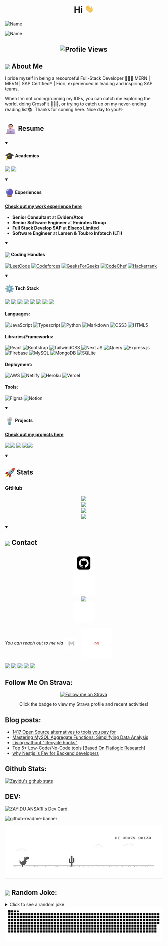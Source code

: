 <!-- ### Hi there 👋 -->

<h1 align="center">Hi <img src="https://github.com/zayidu/zayidu/blob/assets/icons/Hi.gif" width="28px"/></h2>

![Name](https://github.com/zayidu/zayidu/blob/assets/images/Zayidu_Hi.gif)

![Name](https://github.com/zayidu/zayidu/blob/assets/images/Zayidu_Salut_v2.gif)

<h2 align="center">
  <img src="https://komarev.com/ghpvc/?username=zayidu&color=dc143c&style=for-the-badge" alt="Profile Views" style="height:21px;">
</h2>

## <img align ='center' src="https://i.giphy.com/media/v1.Y2lkPTc5MGI3NjExdjh2dDM4bDhyYzM5NmppaHJ6dG56Mmh3bTkyanFkdWRvZ3R1cGoycSZlcD12MV9pbnRlcm5hbF9naWZfYnlfaWQmY3Q9ZQ/LOnt6uqjD9OexmQJRB/giphy.gif" width="37" /> About Me

I pride myself in being a resourceful Full-Stack Developer 👨🏻‍💻 MERN | MEVN | SAP Certified® | Fiori, experienced in leading and inspiring SAP teams.

When I'm not coding/running my IDEs, you can catch me exploring the world, doing CrossFit 🏋🏼🚴, or trying to catch up on my never-ending reading list📚. Thanks for coming here. Nice day to you!✨

<h2> <img align="center" src="https://github.com/zayidu/zayidu/blob/assets/icons/about.png" width="37" /> Resume</h2>

 <details open>
  <summary><h4> <img align="center" src="https://github.com/zayidu/zayidu/blob/assets/icons/academics.gif"  width="29"/> Academics</h2></summary>

  <span><img src="https://img.shields.io/badge/Bachelor of Technology/ Engineering-EEE'2015-1877F2?style=for-the-badge"></span>
  <span><img src="https://img.shields.io/badge/GPA-7.95/10.0-EFEEE9?style=for-the-badge"></span>
</details>

 <details open>
  <summary><h4> <img align="center" src="https://github.com/zayidu/zayidu/blob/assets/icons/experience.gif"  width="29"/> Experiences</h2></summary>

  #### <a href="https://zayidu.github.io/portfolio/#overallExperience">Check out my work experience here</a>

- **Senior Consultant** at **Eviden/Atos**
- **Senior Software Engineer** at **Emirates Group**
- **Full Stack Develop SAP** at **Elseco Limited**
- **Software Engineer** at **Larsen & Toubro Infotech (LTI)**
</details>
  
<details open>
  <summary><h4> <img align="center" src="https://user-images.githubusercontent.com/74038190/216122041-518ac897-8d92-4c6b-9b3f-ca01dcaf38ee.png"  width="29"/> Coding Handles</h2></summary>

  [![LeetCode](https://img.shields.io/badge/LeetCode-000000?style=for-the-badge&logo=LeetCode&logoColor=#d16c06)](https://www.leetcode.com/zayidu)
  [![Codeforces](https://img.shields.io/badge/Codeforces-445f9d?style=for-the-badge&logo=Codeforces&logoColor=white)](https://codeforces.com/profile/zayidu)
  [![GeeksForGeeks](https://img.shields.io/badge/GeeksforGeeks-gray?style=for-the-badge&logo=geeksforgeeks&logoColor=35914c)](https://auth.geeksforgeeks.org/user/zayidu/practice)
  [![CodeChef](https://img.shields.io/badge/CodeChef-%23964B00.svg?style=for-the-badge&logo=CodeChef&logoColor=white)](https://www.codechef.com/users/zayidu)
  [![Hackerrank](https://img.shields.io/badge/-Hackerrank-2EC866?style=for-the-badge&logo=HackerRank&logoColor=white)](https://www.hackerrank.com/profile/zayidu)
</details>


<details open>
  <summary><h4> <img align="center" src="https://github.com/zayidu/zayidu/blob/assets/icons/techstack.gif"  width="29"/> Tech Stack</h2></summary>

<a href="https://reactjs.org/" target="_blank"><img src="https://img.shields.io/badge/react%20-%2320232a.svg?&style=for-the-badge&logo=react&logoColor=%2361DAFB" ></a>   <a href="https://developer.mozilla.org/en-US/docs/Web/JavaScript" target="_blank"><img src="https://img.shields.io/badge/javascript%20-%23323330.svg?&style=for-the-badge&logo=javascript&logoColor=%23F7DF1E" ></a>   <a href="https://www.sap.com/index.html" target="_blank"><img src="https://img.shields.io/badge/SAP%20-fff.svg?&style=for-the-badge&logo=sap&logoColor=%fff" ></a>   <a href="https://developer.mozilla.org/en-US/docs/Web/HTML" target="_blank"><img src="https://img.shields.io/badge/html5%20-%23E34F26.svg?&style=for-the-badge&logo=html5&logoColor=white" ></a>   <a href="https://developer.mozilla.org/en-US/docs/Web/CSS" target="_blank"><img src="https://img.shields.io/badge/css3%20-%231572B6.svg?&style=for-the-badge&logo=css3&logoColor=white" ></a>   <a href="https://getbootstrap.com/" target="_blank"><img src="https://img.shields.io/badge/bootstrap%20-%23563D7C.svg?&style=for-the-badge&logo=bootstrap&logoColor=white" ></a>   <a href="https://git-scm.com/" target="_blank"><img src="https://img.shields.io/badge/git%20-%23F05033.svg?&style=for-the-badge&logo=git&logoColor=white" /></a>   <a href="https://code.visualstudio.com/" target="_blank"><img src="http://img.shields.io/badge/-VS%20Code-000000?style=for-the-badge&logo=Visual-studio-code&logoColor=blue" ></a>


  #### Languages:
  ![JavaScript](https://img.shields.io/badge/javascript-%23323330.svg?style=for-the-badge&logo=javascript&logoColor=%23F7DF1E) 
  ![Typescript](https://img.shields.io/badge/TypeScript-007ACC?style=for-the-badge&logo=typescript&logoColor=white)
  ![Python](https://img.shields.io/badge/python-3670A0?style=for-the-badge&logo=python&logoColor=ffdd54) 
  ![Markdown](https://img.shields.io/badge/markdown-%23000000.svg?style=for-the-badge&logo=markdown&logoColor=white) 
  ![CSS3](https://img.shields.io/badge/css3-%231572B6.svg?style=for-the-badge&logo=css3&logoColor=white) 
  ![HTML5](https://img.shields.io/badge/html5-%23E34F26.svg?style=for-the-badge&logo=html5&logoColor=white)

  #### Libraries/Frameworks:
  ![React](https://img.shields.io/badge/react-%2320232a.svg?style=for-the-badge&logo=react&logoColor=%2361DAFB) 
  ![Bootstrap](https://img.shields.io/badge/bootstrap-%23563D7C.svg?style=for-the-badge&logo=bootstrap&logoColor=white) 
  ![TailwindCSS](https://img.shields.io/badge/tailwindcss-%2338B2AC.svg?style=for-the-badge&logo=tailwind-css&logoColor=white) 
  ![Next JS](https://img.shields.io/badge/Next-black?style=for-the-badge&logo=next.js&logoColor=white) 
  ![jQuery](https://img.shields.io/badge/jquery-%230769AD.svg?style=for-the-badge&logo=jquery&logoColor=white) 
  ![Express.js](https://img.shields.io/badge/ExpressJS-black?style=for-the-badge&logo=three.js&logoColor=white) 
  ![Firebase](https://img.shields.io/badge/firebase-%23039BE5.svg?style=for-the-badge&logo=firebase) 
  ![MySQL](https://img.shields.io/badge/mysql-%2300f.svg?style=for-the-badge&logo=mysql&logoColor=white) 
  ![MongoDB](https://img.shields.io/badge/MongoDB-%234ea94b.svg?style=for-the-badge&logo=mongodb&logoColor=white) 
  ![SQLite](https://img.shields.io/badge/sqlite-%2307405e.svg?style=for-the-badge&logo=sqlite&logoColor=white)

  #### Deployment:
  ![AWS](https://img.shields.io/badge/AWS-%23FF9900.svg?style=for-the-badge&logo=amazon-aws&logoColor=white) 
  ![Netlify](https://img.shields.io/badge/netlify-%23000000.svg?style=for-the-badge&logo=netlify&logoColor=#00C7B7) 
  ![Heroku](https://img.shields.io/badge/heroku-%23430098.svg?style=for-the-badge&logo=heroku&logoColor=white) 
  ![Vercel](https://img.shields.io/badge/vercel-%23000000.svg?style=for-the-badge&logo=vercel&logoColor=white) 

  #### Tools:
  ![Figma](https://img.shields.io/badge/figma-%23F24E1E.svg?style=for-the-badge&logo=figma&logoColor=white) 
  ![Notion](https://img.shields.io/badge/Notion-%23000000.svg?style=for-the-badge&logo=notion&logoColor=white)
</details>
 
 <details open>
  <summary><h4> <img align="center" src="https://github.com/zayidu/zayidu/blob/assets/icons/projects.gif"  width="29"/> Projects</h2></summary>

  #### <a href="https://zayidu.github.io/portfolio/#projects">Check out my projects here</a>
  <span> <img src="https://img.shields.io/badge/React-20232A?style=for-the-badge&logo=react&logoColor=61DAFB"><img src="https://img.shields.io/badge/Node.js-%2343853D.svg?style=for-the-badge&logo=node.js&logoColor=white"> <img src="https://img.shields.io/badge/MongoDB-%234ea94b.svg?style=for-the-badge&logo=mongodb&logoColor=white"> <img src="https://img.shields.io/badge/Python-3670A0?style=for-the-badge&logo=python&logoColor=ffdd54"><img src="https://img.shields.io/badge/Amazon_AWS-232F3E?style=for-the-badge&logo=amazon-aws&logoColor=white"></span>  
</details>

<details open>
  <summary><h2> <img align="center" src="https://github.com/zayidu/zayidu/blob/assets/icons/stats.gif"  width="32"/> Stats</h2></summary>

  <!-- ### Leetcode
  <div align="center">
  <a href="https://leetcode.com/zayidu">
  <img height="316" src="https://leetcard.jacoblin.cool/zayidu?theme=dark&font=Ubuntu&cache=14400&ext=contest&sheets=https://gist.githubusercontent.com/zayidu/5e715e284c89cace8f5fa09f7fb930b8/raw/ec0be570f114124b1a2156a660d67baa0ab5639d/leetcode_stats_card.css" alt="Binary Solver Leetcode Stats"/>
  </a>
 </div> -->


  <!-- ### Codeforces
  <div align="center">
    <a href="https://codeforces.com/profile/zayidu">
      <img height="316" src="https://codeforces-readme-stats.vercel.app/api/card?username=zayidu&theme=github_dark&force_username=true&border_color=404040" alt="Binary Solver Codeforces Stats"/>
    </a>
  </div> -->
  
  ### GitHub
  <div align="center">

   ![](https://github-readme-stats.vercel.app/api?username=zayidu&theme=tokyonight&hide_border=false&include_all_commits=true&count_private=false)<br/>
   ![](https://github-readme-streak-stats.herokuapp.com/?user=zayidu&theme=tokyonight&hide_border=false)<br/>
   ![](https://github-readme-stats.vercel.app/api/top-langs/?username=zayidu&theme=tokyonight&hide_border=false&include_all_commits=true&count_private=false&layout=compact)<br/>
   ![](https://github-readme-activity-graph.vercel.app/graph?username=zayidu&theme=tokyo-night)

  </div>
</details>

<details open>
  <summary><h2> <img align ='center' src='https://i.giphy.com/media/v1.Y2lkPTc5MGI3NjExaGtqdDdwN2oyNWJ4czlncHBkamJxaHcxYmVmcXY3a3I3MjRmYjBrbCZlcD12MV9pbnRlcm5hbF9naWZfYnlfaWQmY3Q9ZQ/kmUvauX8TMWg0OsqKW/giphy.gif' width ='37' /> Contact</h2></summary>

<div style="display: flex; flex-direction: column; justify-content: center; align-items: center; ">
  <a href="https://github.com/zayidu">
    <img align="center" src="https://github.com/zayidu/zayidu/blob/assets/icons/Github.gif" width="70"/>
  </a>
  <a href="https://www.linkedin.com/in/zayidu/">
    <img align="center" src="https://github.com/zayidu/zayidu/blob/assets/icons/Linkedin.gif" width="70"/>
  </a>
  <a href="https://www.reddit.com/user/zayidu/">
    <img align="center" src="https://i.giphy.com/media/v1.Y2lkPTc5MGI3NjExMTQ4aTJ5N3FtODF6a2c4ZTR6c2s2NW1ibjhueHRlYmRmOHJ4am5tZiZlcD12MV9pbnRlcm5hbF9naWZfYnlfaWQmY3Q9Zw/ubh3VFjesM5ZZ6FaqE/giphy.gif" width="70"/>
  </a>
  <a href="https://www.quora.com/profile/Zayidu">
    <img align="center" src="https://github.com/zayidu/zayidu/blob/assets/icons/Quora.gif" width="70"/>
  </a>
</div>

</details>

<p> 
 <i>You can reach out to me via</i> 
 &nbsp;<img align="center" src="https://github.com/zayidu/zayidu/blob/assets/icons/Contact.gif"  width="37"/>
&nbsp;<a href="mailto:zayidu11@gmail.com">
     <img align="center" src="https://github.com/zayidu/zayidu/blob/assets/icons/Gmail.gif"  width="100"/>
 </a>
</p>

<a href="mailto:zayidu11@gmail.com" target="_blank"><img src="https://img.shields.io/badge/zayidu11@gmail.com-%23D14836.svg?&style=for-the-badge&logo=gmail&logoColor=white" ></a>   <a href="https://www.instagram.com/zayidu/" target="_blank"><img src="https://img.shields.io/badge/@zayidu-%23E4405F.svg?&style=for-the-badge&logo=instagram&logoColor=white"></a>   <a  href="https://www.linkedin.com/in/zayidu/" target="_blank"><img src="https://img.shields.io/badge/Zayidu A-%230077B5.svg?&style=for-the-badge&logo=linkedin&logoColor=white" ></a>   <a href="https://medium.com/@zayidu" target="_blank"><img src="https://img.shields.io/badge/@zayidu-%2312100E.svg?&style=for-the-badge&logo=medium&logoColor=white"></a>
<a href="https://zayidu.github.io/portfolio/" target="_blank"><img src="https://img.shields.io/badge/-zayidu.github.io/portfolio-blue"></img></a>


## Follow Me On Strava:

<div align="center">
  <!-- Strava badge -->
  <a href="https://www.strava.com/athletes/32322110" target="_blank">
    <img src="https://img.shields.io/badge/Strava-Follow%20me%20on%20Strava-orange?style=for-the-badge&logo=strava&logoColor=white" alt="Follow me on Strava">
  </a>
  <p>Click the badge to view my Strava profile and recent activities!</p>
</div>

## Blog posts:
<!-- # Blog posts -->

<!-- BLOG-POST-LIST:START -->
- [1417 Open Source alternatives to tools you pay for](https://dev.to/johnrushx/1417-open-source-alternatives-to-tools-you-pay-for-5g49)
- [Mastering MySQL Aggregate Functions: Simplifying Data Analysis](https://dev.to/senkae_ll/mastering-mysql-aggregate-functions-simplifying-data-analysis-1g5o)
- [Living without &quot;lifecycle hooks&quot;](https://dev.to/dariomannu/living-without-lifecycle-hooks-4oce)
- [Top 5+ Low-Code/No-Code tools [Based On Flatlogic Research]](https://dev.to/alesiasirotka/top-5-low-codeno-code-top-5-low-codeno-code-tools-5hlj)
- [why Nestjs is Fav for Backend developers](https://dev.to/tkssharma/why-nestjs-is-fav-for-backend-developers-49gk)
<!-- BLOG-POST-LIST:END -->

<!-- **zayidu/zayidu** is a ✨ _special_ ✨ repository because its `README.md` (this file) appears on your GitHub profile.

Here are some ideas to get you started: -->

 <!-- ### Profile Views :<br>
  <img src="https://profile-counter.glitch.me/zayidu/count.svg" /> -->


## Github Stats:

[![Zayidu's github stats](https://github-readme-stats.vercel.app/api?username=zayidu&show_icons=true&title_color=03fc90&icon_color=03fc90&text_color=03fc90&bg_color=002b19)](https://github.com/zayidu/github-readme-stats)


## DEV:
<!-- DEVCARD -->
<!-- https://app.daily.dev/devcard -->
<!-- https://daily.dev/blog/adding-the-daily-devcard-to-your-github-profile?utm_source=webapp&utm_medium=devcard&utm_campaign=devcardguide&utm_id=inapp -->

<a href="https://app.daily.dev/zayidu"><img src="https://api.daily.dev/devcards/v2/VG0uBq4mZ.png?r=dy2" width="356" alt="ZAYIDU ANSARI's Dev Card"/></a>

<!-- <a href="https://app.daily.dev/zayidu"><img src="https://github.com/zayidu/zayidu/blob/assets/images/devcard.png" width="356" alt="Zayidu's Dev Card"/></a> -->

![github-readme-banner](https://githubcard.rajaryan.work/user/zayidu)

[![](https://github.com/zayidu/zayidu/blob/assets/images/dino.gif)](#)

## <img align ='center' src='https://media2.giphy.com/media/UQDSBzfyiBKvgFcSTw/giphy.gif?cid=ecf05e47p3cd513axbek3f56ti3jzizq8hincw20jauyyfyw&rid=giphy.gif' width ='37' /> Random Joke: 

<details>
  <summary>Click to see a random joke</summary>
  <div align="center">
   
  ![Jokes Card](https://readme-jokes.vercel.app/api?theme=halloween)
  
  </div>
</details>

<div align="center">
  <picture>
    <source media="(prefers-color-scheme: dark)" srcset="https://github.com/zayidu/zayidu/blob/assets/images/github-contribution-grid-snake-dark.svg">
    <source media="(prefers-color-scheme: light)" srcset="https://github.com/zayidu/zayidu/blob/assets/images/github-contribution-grid-snake.svg">
    <img alt="github contribution grid snake animation" src="https://github.com/zayidu/zayidu/blob/assets/images/github-contribution-grid-snake.svg">
  </picture>
</div>
